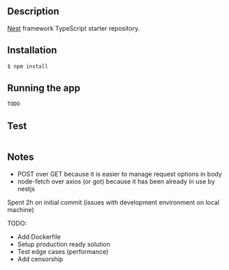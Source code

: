 ## Description

[Nest](https://github.com/nestjs/nest) framework TypeScript starter repository.

## Installation

```bash
$ npm install
```

## Running the app

```bash
TODO
```

## Test

```bash

```

## Notes

- POST over GET because it is easier to manage request options in body
- node-fetch over axios (or got) because it has been already in use by nestjs

Spent 2h on initial commit (issues with development environment on local machine)


TODO:
- Add Dockerfile
- Setup production ready solution
- Test edge cases (performance)
- Add censorship
